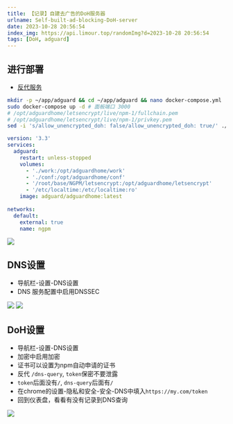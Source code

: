 ```yaml
---
title: 【记录】自建去广告的DoH服务器
urlname: Self-built-ad-blocking-DoH-server
date: 2023-10-28 20:56:54
index_img: https://api.limour.top/randomImg?d=2023-10-28 20:56:54
tags: [DoH, adguard]
---
```

## 进行部署
+ [反代服务](/Docker-bu-shu-Nginx-Proxy-Manager)
```bash
mkdir -p ~/app/adguard && cd ~/app/adguard && nano docker-compose.yml
sudo docker-compose up -d # 面板端口 3000
# /opt/adguardhome/letsencrypt/live/npm-1/fullchain.pem
# /opt/adguardhome/letsencrypt/live/npm-1/privkey.pem
sed -i 's/allow_unencrypted_doh: false/allow_unencrypted_doh: true/' ./conf/AdGuardHome.yaml && sudo docker-compose restart
```
```yml
version: '3.3'
services:
  adguard:
    restart: unless-stopped
    volumes:
      - './work:/opt/adguardhome/work'
      - './conf:/opt/adguardhome/conf'
      - '/root/base/NGPM/letsencrypt:/opt/adguardhome/letsencrypt'
      - '/etc/localtime:/etc/localtime:ro'
    image: adguard/adguardhome:latest
 
networks:
  default:
    external: true
    name: ngpm
```
![](https://img.limour.top/2023/10/28/653d065c29ba1.webp)
## DNS设置
+ 导航栏-设置-DNS设置
+ DNS 服务配置中启用DNSSEC

![](https://img.limour.top/2023/10/28/653d06f4936f9.webp)
![](https://img.limour.top/2023/10/28/653d07482ee29.webp)
## DoH设置
+ 导航栏-设置-DNS设置
+ 加密中启用加密
+ 证书可以设置为npm自动申请的证书
+ 反代 `/dns-query`, `token`保密不要泄露
+ `token`后面没有`/`, `dns-query`后面有`/`
+ 在chrome的设置-隐私和安全-安全-DNS中填入`https://my.com/token`
+ 回到仪表盘，看看有没有记录到DNS查询

![](https://img.limour.top/2023/10/28/653d07f74eedb.webp)